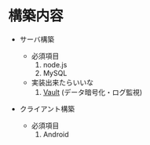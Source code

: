 構築内容
========

* サーバ構築  
    * 必須項目  
      1. node.js  
      2. MySQL  
    * 実装出来たらいいな  
      1. [Vault][va] (データ暗号化・ログ監視)  
          
* クライアント構築
   * 必須項目
      1. Android 


[va]: https://www.vaultproject.io/